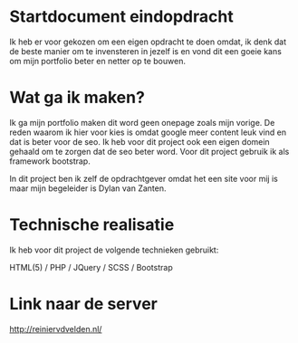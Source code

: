 # Startdocument eindopdracht
Ik heb er voor gekozen om een eigen opdracht te doen omdat, ik denk dat de beste manier om te invensteren in jezelf is en vond dit een goeie kans om mijn portfolio beter en netter op te bouwen.
# Wat ga ik maken?
Ik ga mijn portfolio maken dit word geen onepage zoals mijn vorige.
De reden waarom ik hier voor kies is omdat google meer content leuk vind en dat is beter voor de seo.
Ik heb voor dit project ook een eigen domein gehaald om te zorgen dat de seo beter word.
Voor dit project gebruik ik als framework bootstrap.

In dit project ben ik zelf de opdrachtgever omdat het een site voor mij is maar mijn begeleider is Dylan van Zanten.

# Technische realisatie

Ik heb voor dit project de volgende technieken gebruikt:

HTML(5) / PHP / JQuery / SCSS / Bootstrap
  
# Link naar de server

http://reiniervdvelden.nl/
